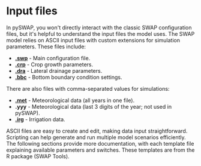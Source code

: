 # Input files

In pySWAP, you won't directly interact with the classic SWAP configuration files, but it's helpful to understand the input files the model uses. The SWAP model relies on ASCII input files with custom extensions for simulation parameters. These files include:

* [**.swp**](/wiki/input-files/swp-file.md) - Main configuration file.
* [**.crp**](/wiki/input-files/crp-file.md) - Crop growth parameters.
* [**.dra**](/wiki/input-files/dra-file.md) - Lateral drainage parameters.
* [**.bbc**](/wiki/input-files/bbc-file.md) - Bottom boundary condition settings.

There are also files with comma-separated values for simulations:

* [**.met**](/wiki/input-files/met-file.md) - Meteorological data (all years in one file).
* **.yyy** - Meteorological data (last 3 digits of the year; not used in pySWAP).
* [**.irg**](/wiki/input-files/irg-file.md) - Irrigation data.

ASCII files are easy to create and edit, making data input straightforward. Scripting can help generate and run multiple model scenarios efficiently. The following sections provide more documentation, with each template file explaining available parameters and switches. These templates are from the R package (SWAP Tools).